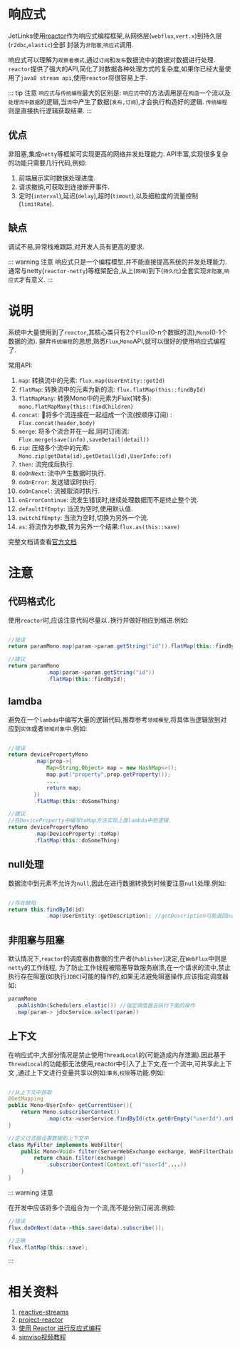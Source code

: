 # 响应式

JetLinks使用[reactor](https://github.com/reactor)作为响应式编程框架,从网络层(`webflux`,`vert.x`)到持久层(`r2dbc`,`elastic`)全部
封装为`非阻塞`,`响应式`调用.

响应式可以理解为`观察者模式`,通过`订阅`和`发布`数据流中的数据对数据进行处理. 
`reactor`提供了强大的API,简化了对数据各种处理方式的复杂度,如果你已经大量使用了`java8 stream api`,使用`reactor`将很容易上手.

::: tip 注意
`响应式`与`传统编程`最大的区别是:
`响应式`中的方法调用是在`构造`一个流以及`处理流中数据`的逻辑,当`流`中产生了数据(`发布,订阅`),才会执行构造好的逻辑.
`传统编程`则是直接执行逻辑获取结果.
:::

## 优点

非阻塞,集成`netty`等框架可实现更高的网络并发处理能力.
API丰富,实现很多复杂的功能只需要几行代码,例如:

1. 前端展示实时数据处理进度.
2. 请求撤销,可获取到连接断开事件.
3. 定时(`interval`),延迟(`delay`),超时(`timout`),以及细粒度的流量控制(`limitRate`). 

## 缺点

调试不易,异常栈难跟踪,对开发人员有更高的要求.

::: warning 注意
 响应式只是一个编程模型,并不能直接提高系统的并发处理能力.
 通常与netty(`reactor-netty`)等框架配合,从上(`网络`)到下(`持久化`)全套实现`非阻塞`,`响应式`才有意义.
:::

# 说明

系统中大量使用到了`reactor`,其核心类只有2个`Flux`(0-n个数据的流),`Mono`(0-1个数据的流). 
摒弃`传统编程`的思想,熟悉`Flux`,`Mono`API,就可以很好的使用响应式编程了.

常用API: 

1. `map`: 转换流中的元素: `flux.map(UserEntity::getId)`
2. `flatMap`: 转换流中的元素为新的流: `flux.flatMap(this::findById)`
3. `flatMapMany`: 转换Mono中的元素为Flux(1转多): `mono.flatMapMany(this::findChildren)`
4. `concat`: 将多个流连接在一起组成一个流(按顺序订阅) : `Flux.concat(header,body)`
5. `merge`: 将多个流合并在一起,同时订阅流: `Flux.merge(save(info),saveDetail(detail))`
6. `zip`: 压缩多个流中的元素: `Mono.zip(getData(id),getDetail(id),UserInfo::of)`
7. `then`: 流完成后执行.
8. `doOnNext`: 流中产生数据时执行.
9. `doOnError`: 发送错误时执行.
10. `doOnCancel`: 流被取消时执行.
11. `onErrorContinue`: 流发生错误时,继续处理数据而不是终止整个流.
12. `defaultIfEmpty`: 当流为空时,使用默认值.
13. `switchIfEmpty`: 当流为空时,切换为另外一个流.
14. `as`: 将流作为参数,转为另外一个结果:`flux.as(this::save)`

完整文档请查看[官方文档](https://projectreactor.io/docs/core/release/reference/)

# 注意

## 代码格式化

使用`reactor`时,应该注意代码尽量以`.`换行并做好相应到缩进.例如:

```java

//错误
return paramMono.map(param->param.getString("id")).flatMap(this::findById);

//建议
return paramMono
            .map(param->param.getString("id")) 
            .flatMap(this::findById);

```

## lamdba

避免在一个`lambda`中编写大量的逻辑代码,推荐参考`领域模型`,将具体当逻辑放到对应到`实体`或者`领域对象`中.例如:

```java

//错误
return devicePropertyMono
        .map(prop->{
            Map<String,Object> map = new HashMap<>();
            map.put("property",prop.getProperty());
            ....
            return map;
        })
        .flatMap(this::doSomeThing)

//建议
//在DeviceProperty中编写toMap方法实现上面lambda中到逻辑.
return devicePropertyMono
        .map(DeviceProperty::toMap)
        .flatMap(this::doSomeThing)

```

## null处理

数据流中到元素不允许为`null`,因此在进行数据转换到时候要注意`null`处理.例如:

```java

//存在缺陷
return this.findById(id)
            .map(UserEntity::getDescription); //getDescription可能返回null,为null时会抛出空指针,

```

## 非阻塞与阻塞

默认情况下,`reactor`的调度器由数据的生产者(`Publisher`)决定,在`WebFlux`中则是`netty`的工作线程,
为了防止工作线程被阻塞导致服务崩溃,在一个请求的流中,禁止执行存在阻塞(如执行`JDBC`)可能的操作的,如果无法避免阻塞操作,应该指定调度器如:

```java
paramMono
  .publishOn(Schedulers.elastic()) //指定调度器去执行下面的操作
  .map(param-> jdbcService.select(param))
```

## 上下文

在响应式中,大部分情况是禁止使用`ThreadLocal`的(可能造成内存泄漏).因此基于`ThreadLocal`的功能都无法使用,reactor中引入了上下文,在一个流中,可共享此上下文
,通过上下文进行变量共享以例如:`事务`,`权限`等功能.例如:

```java

//从上下文中获取
@GetMapping
public Mono<UserInfo> getCurrentUser(){
    return Mono.subscriberContext()
            .map(ctx->userService.findById(ctx.getOrEmpty("userId").orElseThrow(IllegalArgumentException::new));
}

//定义过滤器设置数据到上下文中
class MyFilter implements WebFilter{
    public Mono<Void> filter(ServerWebExchange exchange, WebFilterChain chain){
        return chain.filter(exchange)
            .subscriberContext(Context.of("userId",...))
    }
}

```

::: warning 注意

在开发中应该将多个流组合为一个流,而不是分别订阅流.例如:

```java
//错误
flux.doOnNext(data->this.save(data).subscribe());

//正确
flux.flatMap(this::save);
```
:::

# 相关资料

1. [reactive-streams](http://www.reactive-streams.org/)
2. [project-reactor](https://projectreactor.io/)
3. [使用 Reactor 进行反应式编程](https://www.ibm.com/developerworks/cn/java/j-cn-with-reactor-response-encode/index.html?lnk=hmhm)
4. [simviso视频教程](https://space.bilibili.com/2494318)